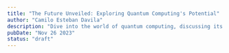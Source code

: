```yaml
---
title: "The Future Unveiled: Exploring Quantum Computing's Potential"
author: "Camilo Esteban Davila"
description: "Dive into the world of quantum computing, discussing its principles, current advancements, and the potential impact on various industries. Explore its challenges, breakthroughs, and how it might revolutionize computing as we know it."
pubDate: "Nov 26 2023"
status: "draft"
---
```


